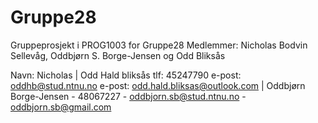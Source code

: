# Gruppe28

Gruppeprosjekt i PROG1003 for Gruppe28
Medlemmer: Nicholas Bodvin Sellevåg,  Oddbjørn S. Borge-Jensen og Odd Bliksås

Navn: Nicholas
 | Odd Hald bliksås tlf: 45247790    e-post: oddhb@stud.ntnu.no  e-post: odd.hald.bliksas@outlook.com
 | Oddbjørn Borge-Jensen - 48067227 - oddbjorn.sb@stud.ntnu.no - oddbjorn.sb@gmail.com
